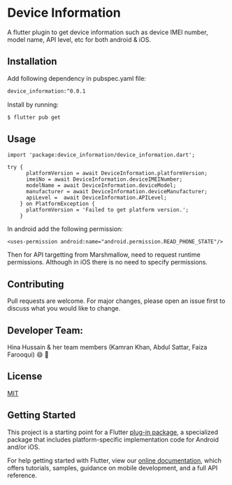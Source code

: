 # Device Information

A flutter plugin to get device information such as device IMEI number, model name, API level, etc for both android & iOS.

## Installation

Add following dependency in pubspec.yaml file:

```bash
device_information:^0.0.1
```
Install by running:

```bash
$ flutter pub get 
```

## Usage

```
import 'package:device_information/device_information.dart';

try {
      platformVersion = await DeviceInformation.platformVersion;
      imeiNo = await DeviceInformation.deviceIMEINumber;
      modelName = await DeviceInformation.deviceModel;
      manufacturer = await DeviceInformation.deviceManufacturer;
      apiLevel =  await DeviceInformation.APILevel;
    } on PlatformException {
      platformVersion = 'Failed to get platform version.';
    }
```
In android add the following permission:
```
<uses-permission android:name="android.permission.READ_PHONE_STATE"/>
```
Then for API targetting from Marshmallow, need to request runtime permissions.
Although in iOS there is no need to specify permissions.

## Contributing
Pull requests are welcome. For major changes, please open an issue first to discuss what you would like to change.

## Developer Team:
Hina Hussain & her team members (Kamran Khan, Abdul Sattar, Faiza Farooqui) :smile: :tada:

## License
[MIT](https://choosealicense.com/licenses/mit/)
## Getting Started

This project is a starting point for a Flutter
[plug-in package](https://flutter.dev/developing-packages/),
a specialized package that includes platform-specific implementation code for
Android and/or iOS.

For help getting started with Flutter, view our
[online documentation](https://flutter.dev/docs), which offers tutorials,
samples, guidance on mobile development, and a full API reference.


